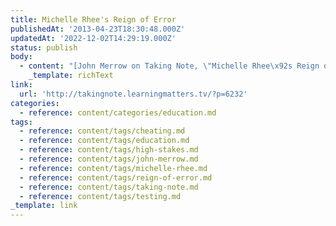 ```yaml
---
title: Michelle Rhee's Reign of Error
publishedAt: '2013-04-23T18:30:48.000Z'
updatedAt: '2022-12-02T14:29:19.000Z'
status: publish
body:
  - content: "[John Merrow on Taking Note, \"Michelle Rhee\x92s Reign of Error\"](http://takingnote.learningmatters.tv/?p=6232):\n\n<ExtendedQuote>\n  Michelle Rhee had to decide whether to investigate aggressively or not. She had publicly promised to make all decisions \x93in the best interests of children,\x94 and a full-scale investigation would seem to keep that pledge. If cheating were proved, she could fire the offenders and see that students with false scores received the remedial attention they needed. Failing to investigate might be interpreted as a betrayal of children\x92s interests\x96if it ever became public knowledge.\n</ExtendedQuote>\n\nThis is really important information -- Michelle Rhee ran on a platform of improving the test schools of her district. Basically, her entire career rests on that achievement, and the fact that the achievement may not be real significantly undermines her platform.\n"
    _template: richText
link:
  url: 'http://takingnote.learningmatters.tv/?p=6232'
categories:
  - reference: content/categories/education.md
tags:
  - reference: content/tags/cheating.md
  - reference: content/tags/education.md
  - reference: content/tags/high-stakes.md
  - reference: content/tags/john-merrow.md
  - reference: content/tags/michelle-rhee.md
  - reference: content/tags/reign-of-error.md
  - reference: content/tags/taking-note.md
  - reference: content/tags/testing.md
_template: link
---
```



